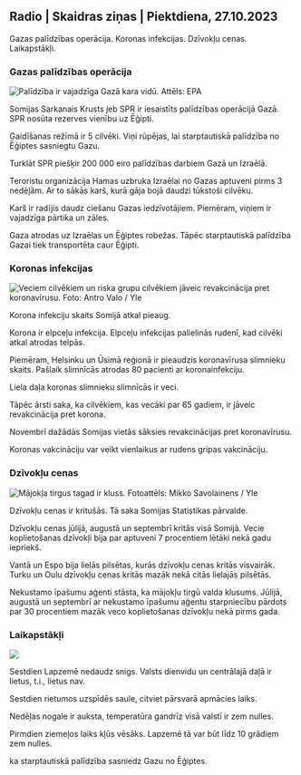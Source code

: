 ## Radio \| Skaidras ziņas \| Piektdiena, 27.10.2023

Gazas palīdzības operācija. Koronas infekcijas. Dzīvokļu cenas. Laikapstākļi.

### Gazas palīdzības operācija

![Palīdzība ir vajadzīga Gazā kara vidū. Attēls: EPA](https://images.cdn.yle.fi/image/upload/c_crop,h_3780,w_6720,x_0,y_700/ar_1.777777777777777,c_fill,g_faces,h_675,w_pr_120:co/d_prauto/f_auto/fl_lossy/v1698396491/39-1192101653b784c2d563)

Somijas Sarkanais Krusts jeb SPR ir iesaistīts palīdzības operācijā Gazā. SPR nosūta rezerves vienību uz Ēģipti.

Gaidīšanas režīmā ir 5 cilvēki. Viņi rūpējas, lai starptautiskā palīdzība no Ēģiptes sasniegtu Gazu.

Turklāt SPR piešķir 200 000 eiro palīdzības darbiem Gazā un Izraēlā.

Teroristu organizācija Hamas uzbruka Izraēlai no Gazas aptuveni pirms 3 nedēļām. Ar to sākās karš, kurā gāja bojā daudzi tūkstoši cilvēku.

Karš ir radījis daudz ciešanu Gazas iedzīvotājiem. Piemēram, viņiem ir vajadzīga pārtika un zāles.

Gaza atrodas uz Izraēlas un Ēģiptes robežas. Tāpēc starptautiskā palīdzība Gazai tiek transportēta caur Ēģipti.

### Koronas infekcijas

![Veciem cilvēkiem un riska grupu cilvēkiem jāveic revakcinācija pret koronavīrusu. Foto: Antro Valo / Yle](https://images.cdn.yle.fi/image/upload/c_crop,h_3510,w_6240,x_0,y_400/ar_1.777777777777777,c_fill,g_faces,h_6275,/d_1275,0q_auto:eco/f_auto/fl_lossy/v1670569792/39-933588623dccc01a881)

Korona infekciju skaits Somijā atkal pieaug.

Korona ir elpceļu infekcija. Elpceļu infekcijas palielinās rudenī, kad cilvēki atkal atrodas telpās.

Piemēram, Helsinku un Ūsimā reģionā ir pieaudzis koronavīrusa slimnieku skaits. Pašlaik slimnīcās atrodas 80 pacienti ar koronainfekciju.

Liela daļa koronas slimnieku slimnīcās ir veci.

Tāpēc ārsti saka, ka cilvēkiem, kas vecāki par 65 gadiem, ir jāveic revakcinācija pret korona.

Novembrī dažādās Somijas vietās sāksies revakcinācijas pret koronavīrusu.

Koronas vakcināciju var veikt vienlaikus ar rudens gripas vakcināciju.

### Dzīvokļu cenas

![Mājokļa tirgus tagad ir kluss. Fotoattēls: Mikko Savolainens / Yle](https://images.cdn.yle.fi/image/upload/c_crop,h_3348,w_5952,x_0,y_483/ar_1.7777777777777777,c_fill,g_faces,h_pr_675,/d_1275,0/dq_auto:eco/f_auto/fl_lossy/v1694415905/39-117017864fea8c7baf74)

Dzīvokļu cenas ir kritušās. Tā saka Somijas Statistikas pārvalde.

Dzīvokļu cenas jūlijā, augustā un septembrī kritās visā Somijā. Vecie koplietošanas dzīvokļi bija par aptuveni 7 procentiem lētāki nekā gadu iepriekš.

Vantā un Espo bija lielās pilsētas, kurās dzīvokļu cenas kritās visvairāk. Turku un Oulu dzīvokļu cenas kritās mazāk nekā citās lielajās pilsētās.

Nekustamo īpašumu aģenti stāsta, ka mājokļu tirgū valda klusums. Jūlijā, augustā un septembrī ar nekustamo īpašumu aģentu starpniecību pārdots par 30 procentiem mazāk veco koplietošanas dzīvokļu nekā pirms gada.

### Laikapstākļi

![](https://images.cdn.yle.fi/image/upload/c_crop,h_1080,w_1919,x_0,y_0/ar_1.7777777777777777,c_fill,g_faces,h_675,w_1200/0/q_1e.f_auto/fl_lossy/v1698421548/39-1192510653bdb0fbe9af)

Sestdien Lapzemē nedaudz snigs. Valsts dienvidu un centrālajā daļā ir lietus, t.i., lietus nav.

Sestdien rietumos uzspīdēs saule, citviet pārsvarā apmācies laiks.

Nedēļas nogale ir auksta, temperatūra gandrīz visā valstī ir zem nulles.

Pirmdien ziemeļos laiks kļūs vēsāks. Lapzemē tā var būt līdz 10 grādiem zem nulles.

ka starptautiskā palīdzība sasniedz Gazu no Ēģiptes.